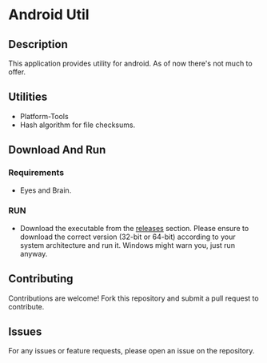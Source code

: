 # Android Util

## Description

This application provides utility for android. As of now there's not much to offer.
## Utilities
- Platform-Tools
- Hash algorithm for file checksums.

## Download And Run

### Requirements

- Eyes and Brain.

### RUN
- Download the executable from the [releases](https://github.com/A7E28/Androutil/releases) section. Please ensure to download the correct version (32-bit or 64-bit) according to your system architecture and run it. Windows might warn you, just run anyway.


## Contributing

Contributions are welcome! Fork this repository and submit a pull request to contribute.

## Issues

For any issues or feature requests, please open an issue on the repository.
